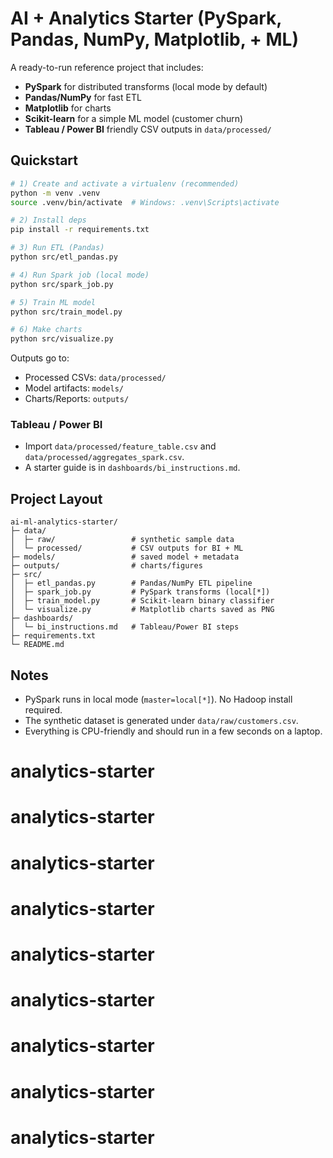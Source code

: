 
# AI + Analytics Starter (PySpark, Pandas, NumPy, Matplotlib, + ML)

A ready-to-run reference project that includes:
- **PySpark** for distributed transforms (local mode by default)
- **Pandas/NumPy** for fast ETL
- **Matplotlib** for charts
- **Scikit-learn** for a simple ML model (customer churn)
- **Tableau / Power BI** friendly CSV outputs in `data/processed/`

## Quickstart

```bash
# 1) Create and activate a virtualenv (recommended)
python -m venv .venv
source .venv/bin/activate  # Windows: .venv\Scripts\activate

# 2) Install deps
pip install -r requirements.txt

# 3) Run ETL (Pandas)
python src/etl_pandas.py

# 4) Run Spark job (local mode)
python src/spark_job.py

# 5) Train ML model
python src/train_model.py

# 6) Make charts
python src/visualize.py
```

Outputs go to:
- Processed CSVs: `data/processed/`
- Model artifacts: `models/`
- Charts/Reports: `outputs/`

### Tableau / Power BI
- Import `data/processed/feature_table.csv` and `data/processed/aggregates_spark.csv`.
- A starter guide is in `dashboards/bi_instructions.md`.

## Project Layout
```
ai-ml-analytics-starter/
├─ data/
│  ├─ raw/                 # synthetic sample data
│  └─ processed/           # CSV outputs for BI + ML
├─ models/                 # saved model + metadata
├─ outputs/                # charts/figures
├─ src/
│  ├─ etl_pandas.py        # Pandas/NumPy ETL pipeline
│  ├─ spark_job.py         # PySpark transforms (local[*])
│  ├─ train_model.py       # Scikit-learn binary classifier
│  └─ visualize.py         # Matplotlib charts saved as PNG
├─ dashboards/
│  └─ bi_instructions.md   # Tableau/Power BI steps
├─ requirements.txt
└─ README.md
```

## Notes
- PySpark runs in local mode (`master=local[*]`). No Hadoop install required.
- The synthetic dataset is generated under `data/raw/customers.csv`.
- Everything is CPU-friendly and should run in a few seconds on a laptop.
# analytics-starter
# analytics-starter
# analytics-starter
# analytics-starter
# analytics-starter
# analytics-starter
# analytics-starter
# analytics-starter
# analytics-starter
